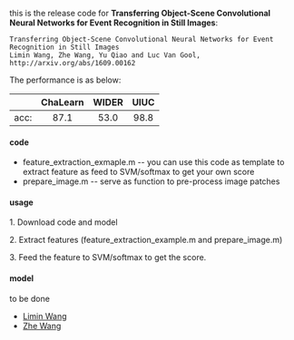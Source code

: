 <p>this is the release code for <strong>Transferring Object-Scene Convolutional Neural Networks for Event Recognition in Still Images</strong>:</p>

<pre><code>Transferring Object-Scene Convolutional Neural Networks for Event Recognition in Still Images
Limin Wang, Zhe Wang, Yu Qiao and Luc Van Gool, http://arxiv.org/abs/1609.00162
</code></pre>
<p>The performance is as below: </p> 
<table><thead>
<tr>
<th align="center">   </th>
<th align="center">ChaLearn</th>
<th align="center">WIDER</th>
<th align="center">UIUC</th>
</tr>
</thead><tbody>
<tr>
<td align="center">acc:</td>
<td align="center">87.1</td>
<td align="center">53.0</td>
<td align="center">98.8</td>
</tr>
</tbody></table>

<h4>code</h4> 
<ul>
<li>feature_extraction_exmaple.m     -- you can use this code as template to extract feature as feed to SVM/softmax to get your own score</li>
<li>prepare_image.m          -- serve as function to pre-process image patches</li> 
</ul>

<h4>usage</h4> 
<p>1. Download code and model</p>
<p>2. Extract features (feature_extraction_example.m and prepare_image.m)</p>
<p>3. Feed the feature to SVM/softmax to get the score.</p>

<h4>model</h4> 
to be done

<ul>
<li><a href="http://wanglimin.github.io/">Limin Wang</a></li>
<li><a href="http://wangzheallen.github.io/">Zhe Wang</a></li>
</ul>


